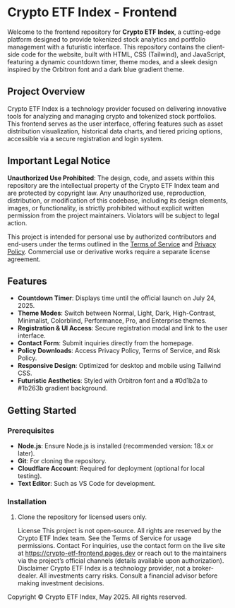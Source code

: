 # Crypto ETF Index - Frontend

Welcome to the frontend repository for **Crypto ETF Index**, a cutting-edge platform designed to provide tokenized stock analytics and portfolio management with a futuristic interface. This repository contains the client-side code for the website, built with HTML, CSS (Tailwind), and JavaScript, featuring a dynamic countdown timer, theme modes, and a sleek design inspired by the Orbitron font and a dark blue gradient theme.

## Project Overview
Crypto ETF Index is a technology provider focused on delivering innovative tools for analyzing and managing crypto and tokenized stock portfolios. This frontend serves as the user interface, offering features such as asset distribution visualization, historical data charts, and tiered pricing options, accessible via a secure registration and login system.

## Important Legal Notice
**Unauthorized Use Prohibited**: The design, code, and assets within this repository are the intellectual property of the Crypto ETF Index team and are protected by copyright law. Any unauthorized use, reproduction, distribution, or modification of this codebase, including its design elements, images, or functionality, is strictly prohibited without explicit written permission from the project maintainers. Violators will be subject to legal action.

This project is intended for personal use by authorized contributors and end-users under the terms outlined in the [Terms of Service](https://crypto-etf-frontend.pages.dev/terms-of-service.txt) and [Privacy Policy](https://crypto-etf-frontend.pages.dev/privacy-policy.txt). Commercial use or derivative works require a separate license agreement.

## Features
- **Countdown Timer**: Displays time until the official launch on July 24, 2025.
- **Theme Modes**: Switch between Normal, Light, Dark, High-Contrast, Minimalist, Colorblind, Performance, Pro, and Enterprise themes.
- **Registration & UI Access**: Secure registration modal and link to the user interface.
- **Contact Form**: Submit inquiries directly from the homepage.
- **Policy Downloads**: Access Privacy Policy, Terms of Service, and Risk Policy.
- **Responsive Design**: Optimized for desktop and mobile using Tailwind CSS.
- **Futuristic Aesthetics**: Styled with Orbitron font and a #0d1b2a to #1b263b gradient background.

## Getting Started

### Prerequisites
- **Node.js**: Ensure Node.js is installed (recommended version: 18.x or later).
- **Git**: For cloning the repository.
- **Cloudflare Account**: Required for deployment (optional for local testing).
- **Text Editor**: Such as VS Code for development.

### Installation
1. Clone the repository for licensed users only. 

   License
This project is not open-source. All rights are reserved by the Crypto ETF Index team. See the Terms of Service for usage permissions.
Contact
For inquiries, use the contact form on the live site at https://crypto-etf-frontend.pages.dev or reach out to the maintainers via the project’s official channels (details available upon authorization).
Disclaimer
Crypto ETF Index is a technology provider, not a broker-dealer. All investments carry risks. Consult a financial advisor before making investment decisions.

Copyright © Crypto ETF Index, May 2025. All rights reserved.
